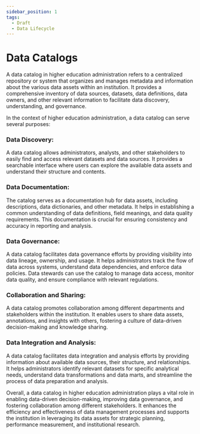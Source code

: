 ```yaml
---
sidebar_position: 1
tags:
  - Draft
  - Data Lifecycle
---
```


# Data Catalogs

A data catalog in higher education administration refers to a centralized repository or system that organizes and manages metadata and information about the various data assets within an institution. It provides a comprehensive inventory of data sources, datasets, data definitions, data owners, and other relevant information to facilitate data discovery, understanding, and governance.

In the context of higher education administration, a data catalog can serve several purposes:

### Data Discovery: 
A data catalog allows administrators, analysts, and other stakeholders to easily find and access relevant datasets and data sources. It provides a searchable interface where users can explore the available data assets and understand their structure and contents.

### Data Documentation:
The catalog serves as a documentation hub for data assets, including descriptions, data dictionaries, and other metadata. It helps in establishing a common understanding of data definitions, field meanings, and data quality requirements. This documentation is crucial for ensuring consistency and accuracy in reporting and analysis.

### Data Governance:
A data catalog facilitates data governance efforts by providing visibility into data lineage, ownership, and usage. It helps administrators track the flow of data across systems, understand data dependencies, and enforce data policies. Data stewards can use the catalog to manage data access, monitor data quality, and ensure compliance with relevant regulations.

### Collaboration and Sharing:
A data catalog promotes collaboration among different departments and stakeholders within the institution. It enables users to share data assets, annotations, and insights with others, fostering a culture of data-driven decision-making and knowledge sharing.

### Data Integration and Analysis:
A data catalog facilitates data integration and analysis efforts by providing information about available data sources, their structure, and relationships. It helps administrators identify relevant datasets for specific analytical needs, understand data transformations and data marts, and streamline the process of data preparation and analysis.

Overall, a data catalog in higher education administration plays a vital role in enabling data-driven decision-making, improving data governance, and fostering collaboration among different stakeholders. It enhances the efficiency and effectiveness of data management processes and supports the institution in leveraging its data assets for strategic planning, performance measurement, and institutional research.
